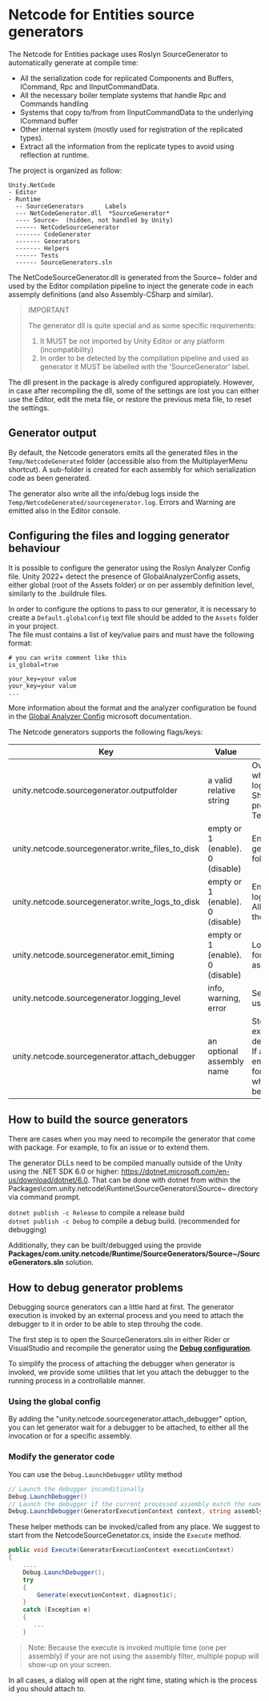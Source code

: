 # Netcode for Entities source generators

The Netcode for Entities package uses Roslyn SourceGenerator to automatically generate at compile time:
- All the serialization code for replicated Components and Buffers, ICommand, Rpc and IInputCommandData.
- All the necessary boiler template systems that handle Rpc and Commands handling
- Systems that copy to/from from IInputCommandData to the underlying ICommand buffer
- Other internal system (mostly used for registration of the replicated types).
- Extract all the information from the replicate types to avoid using reflection at runtime.

The project is organized as follow:

```
Unity.NetCode
- Editor
- Runtime
  -- SourceGenerators      Labels
  --- NetCodeGenerator.dll  *SourceGenerator*
  ---- Source~  (hidden, not handled by Unity)
  ------ NetCodeSourceGenerator
  ------- CodeGenerator
  ------- Generators
  ------- Helpers
  ------ Tests
  ------ SourceGenerators.sln  
```

The NetCodeSourceGenerator.dll is generated from the Source~ folder and used by the Editor compilation pipeline to inject the generate code in each assemply definitions (and also Assembly-CSharp and similar).
> IMPORTANT
>
> The generator dll is quite special and as some specific requirements:
> 1) It MUST be not imported by Unity Editor or any platform (incompatibility)
> 2) In order to be detected by the compilation pipeline and used as generator it MUST be labelled with the 'SourceGenerator' label.

The dll present in the package is alredy configured appropiately. However, in case after recompiling the dll, some of the settings are lost
you can either use the Editor, edit the meta file, or restore the previous meta file, to reset the settings.

## Generator output
By default, the Netcode generators emits all the generated files in the `Temp/NetcodeGenerated` folder (accessible also from the MultiplayerMenu shortcut).
A sub-folder is created for each assembly for which serialization code as been generated.

The generator also write all the info/debug logs inside the `Temp/NetcodeGenerated/sourcegenerator.log`. Errors and Warning are emitted also in the Editor console.

## Configuring the files and logging generator behaviour
It is possible to configure the generator using the Roslyn Analyzer Config file. Unity 2022+ detect the presence of GlobalAnalyzerConfig assets, either global (root of the Assets folder)
or on per assembly definition level, similarly to the .buildrule files.  

In order to configure the options to pass to our generator, it is necessary to create a `Default.globalconfig` text file should be added to the `Assets` folder in your project.</br>
The file must contains a list of key/value pairs and must have the following format:

```
# you can write comment like this
is_global=true

your_key=your value
your_key=your value
...
```
More information about the format and the analyzer configuration be found in the [Global Analyzer Config](https://learn.microsoft.com/en-us/dotnet/fundamentals/code-analysis/configuration-files#global-analyzerconfig) microsoft documentation.

The Netcode generators supports the following flags/keys:

| Key                                               | Value                            | Description                                                                                                                                                                        |
|---------------------------------------------------|----------------------------------|------------------------------------------------------------------------------------------------------------------------------------------------------------------------------------|
| unity.netcode.sourcegenerator.outputfolder        | a valid relative string          | Override the output folder where the generator flush logs and generated files. Should be relative to the project path. Default is Temp/NetCodeGenerated.                           |
| unity.netcode.sourcegenerator.write_files_to_disk | empty or 1 (enable). 0 (disable) | Enable/Disable the output generated files to output folder                                                                                                                         |
| unity.netcode.sourcegenerator.write_logs_to_disk  | empty or 1 (enable). 0 (disable) | Enable/Disable writing the logs to the output folder. All logs are redirected to the Editor logs if disabled                                                                       |
| unity.netcode.sourcegenerator.emit_timing         | empty or 1 (enable). 0 (disable) | Logs timings information for each compiled assembly.                                                                                                                               |
| unity.netcode.sourcegenerator.logging_level       | info, warning, error             | Set the logging level to use. **Default is error**.                                                                                                                                |
| unity.netcode.sourcegenerator.attach_debugger     | an optional assembly name        | Stop the generator execution and wait for a debugger to be attached. If assembly name is non empty, the generator wait for the debugger only when the assembly is being processed. |

## How to build the source generators
There are cases when you may need to recompile the generator that come with package. For example, to fix an issue or to extend them.

The generator DLLs need to be compiled manually outside of the Unity using the .NET SDK 6.0 or higher: https://dotnet.microsoft.com/en-us/download/dotnet/6.0.
That can be done with dotnet from within the Packages\com.unity.netcode\Runtime\SourceGenerators\Source~ directory via command prompt.

`dotnet publish -c Release` to compile a release build </br>
`dotnet publish -c Debug` to compile a debug build. (recommended for debugging)

Additionally, they can be built/debugged using the provide **Packages/com.unity.netcode/Runtime/SourceGenerators/Source~/SourceGenerators.sln** solution.

## How to debug generator problems

Debugging source generators can a little hard at first. The generator execution is invoked by an external process and you need to attach the debugger to it in order to be able to step throuhg the code.

The first step is to open the SourceGenerators.sln in either Rider or VisualStudio and recompile the generator using the [**Debug configuration**](#how-to-build-the-source-generators).

To simplify the process of attaching the debugger when generator is invoked, we provide some utilities that let you attach the debugger to the running process in a controllable manner.

### Using the global config

By adding the "unity.netcode.sourcegenerator.attach_debugger" option, you can let generator wait for a debugger to be attached, to either all the invocation or for a specific assembly.

### Modify the generator code
You can use the `Debug.LaunchDebugger` utility method
```csharp
// Launch the debugger inconditionally
Debug.LaunchDebugger()
// Launch the debugger if the current processed assembly match the name
Debug.LaunchDebugger(GeneratorExecutionContext context, string assembly)
```
These helper methods can be invoked/called from any place. We suggest to start from the NetcodeSourceGenetator.cs, inside the `Execute` method.

```csharp
public void Execute(GeneratorExecutionContext executionContext)
{
    ....
    Debug.LaunchDebugger();
    try
    {
        Generate(executionContext, diagnostic);
    }
    catch (Exception e)
    {
       ...
    }
```

>Note:
> Because the execute is invoked multiple time (one per assembly) if your are not using the assembly filter, multiple popup will show-up on your screen.

In all cases, a dialog will open at the right time, stating which is the process id you should attach to.
